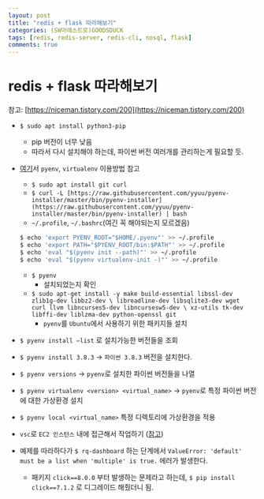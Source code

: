 ```yaml
---
layout: post
title: "redis + flask 따라해보기"
categories: (SW마에스트로)GOODSDUCK
tags: [redis, redis-server, redis-cli, nosql, flask]
comments: true
---
```


# redis + flask 따라해보기

참고: [https://niceman.tistory.com/200](https://niceman.tistory.com/200)

- `$ sudo apt install python3-pip`
    - pip 버전이 너무 낮음
    - 따라서 다시 설치해야 하는데, 파이썬 버전 여러개를 관리하는게 필요할 듯.

- [여기](https://lhy.kr/configuring-the-python-development-environment-with-pyenv-and-virtualenv)서 `pyenv`, `virtualenv` 이용방법 참고
    - `$ sudo apt install git curl`
    - `$ curl -L [https://raw.githubusercontent.com/yyuu/pyenv-installer/master/bin/pyenv-installer](https://raw.githubusercontent.com/yyuu/pyenv-installer/master/bin/pyenv-installer) | bash`
    - `~/.profile`, `~/.bashrc`(여긴 꼭 해야되는지 모르겠음)
    
    ```bash
    $ echo 'export PYENV_ROOT="$HOME/.pyenv"' >> ~/.profile
    $ echo 'export PATH="$PYENV_ROOT/bin:$PATH"' >> ~/.profile
    $ echo 'eval "$(pyenv init --path)"' >> ~/.profile
    $ echo 'eval "$(pyenv virtualenv-init -)"' >> ~/.profile
    ```
    
    - `$ pyenv`
        - 설치되었는지 확인
    - `$ sudo apt-get install -y make build-essential libssl-dev zlib1g-dev libbz2-dev \
    libreadline-dev libsqlite3-dev wget curl llvm libncurses5-dev libncursesw5-dev \
    xz-utils tk-dev libffi-dev liblzma-dev python-openssl git`
        - `pyenv`를 `Ubuntu`에서 사용하기 위한 패키지들 설치

- `$ pyenv install —list` 로 설치가능한 버전들을 조회
- `$ pyenv install 3.8.3` → `파이썬 3.8.3` 버전을 설치한다.
- `$ pyenv versions` → `pyenv`로 설치한 파이썬 버전들을 나열
- `$ pyenv virtualenv <version> <virtual_name>` → `pyenv`로 특정 파이썬 버전에 대한 가상환경 설치
- `$ pyenv local <virtual_name>` 특정 디렉토리에 가상환경을 적용

- `vsc`로 `EC2 인스턴스` 내에 접근해서 작업하기 ([참고](https://tttap.tistory.com/141))
- 예제를 따라하다가 `$ rq-dashboard` 하는 단계에서 `ValueError: 'default' must be a list when 'multiple' is true.` 에러가 발생한다.
    - 패키지 `click==8.0.0` 부터 발생하는 문제라고 하는데, `$ pip install click==7.1.2` 로 디그레이드 해줬더니 됨.
